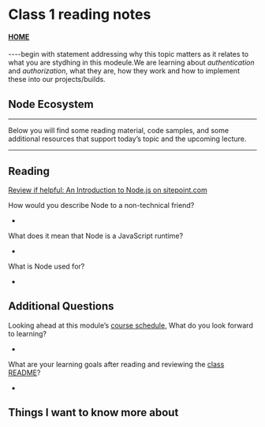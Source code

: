 # Class 1 reading notes

#### [HOME](https://cesarderio.github.io/reading-notes/)

----begin with statement addressing why this topic matters as it relates to what you are stydhing in this modeule.We are learning about *authentication* and *authorization*, what they are, how they work and how to implement these into our projects/builds.

## Node Ecosystem

------------------------------------------------------------
Below you will find some reading material, code samples, and some additional resources that support today’s topic and the upcoming lecture.

-----------------------------------

## Reading

[Review if helpful: An Introduction to Node.js on sitepoint.com](https://www.sitepoint.com/an-introduction-to-node-js)

How would you describe Node to a non-technical friend?

*

What does it mean that Node is a JavaScript runtime?

*

What is Node used for?

*

## Additional Questions

Looking ahead at this module’s [course schedule](https://codefellows.github.io/code-401-javascript-guide/curriculum/#module-1), What do you look forward to learning?

*

What are your learning goals after reading and reviewing the [class README](https://codefellows.github.io/code-401-javascript-guide/curriculum/class-01/)?

*

## Things I want to know more about
